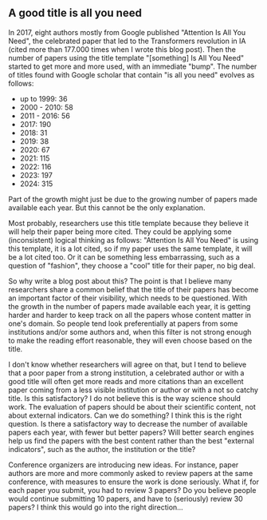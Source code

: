 
## A good title is all you need

In 2017, eight authors mostly from Google published "Attention Is All You Need", the celebrated paper that led to the Transformers revolution in IA (cited more than 177.000 times when I wrote this blog post). Then the number of papers using the title template "[something] Is All You Need" started to get more and more used, with an immediate "bump".
The number of titles found with Google scholar that contain "is all you need" evolves as follows:

- up to 1999: 36
- 2000 - 2010: 58
- 2011 - 2016: 56
- 2017: 190
- 2018: 31
- 2019: 38
- 2020: 67
- 2021: 115
- 2022: 116
- 2023: 197
- 2024: 315

Part of the growth might just be due to the growing number of papers made available each year. But this cannot be the only explanation.

Most probably, researchers use this title template because they believe it will help their paper being more cited. They could be applying some (inconsistent) logical thinking as follows: "Attention Is All You Need" is using this template, it is a lot cited, so if my paper uses the same template, it will be a lot cited too. Or it can be something less embarrassing, such as a question of "fashion", they choose a "cool" title for their paper, no big deal.

So why write a blog post about this? The point is that I believe many researchers share a common belief that the title of their papers has become an important factor of their visibility, which needs to be questioned. With the growth in the number of papers made available each year, it is getting harder and harder to keep track on all the papers whose content matter in one's domain. So people tend look preferentially at papers from some institutions and/or some authors and, when this filter is not strong enough to make the reading effort reasonable, they will even choose based on the title.

I don't know whether researchers will agree on that, but I tend to believe that a poor paper from a strong institution, a celebrated author or with a good title will often get more reads and more citations than an excellent paper coming from a less visible institution or author or with a not so catchy title. Is this satisfactory? I do not believe this is the way science should work. The evaluation of papers should be about their scientific content, not about external indicators. Can we do something? I think this is the right question. Is there a satisfactory way to decrease the number of available papers each year, with fewer but better papers? Will better search engines help us find the papers with the best content rather than the best "external indicators", such as the author, the institution or the title?

Conference organizers are introducing new ideas. For instance, paper authors are more and more commonly asked to review papers at the same conference, with measures to ensure the work is done seriously. What if, for each paper you submit, you had to review 3 papers? Do you believe people would continue submitting 10 papers, and have to (seriously) review 30 papers? I think this would go into the right direction...